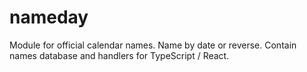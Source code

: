 # nameday
Module for official calendar names. Name by date or reverse. Contain names database and handlers for TypeScript / React.
